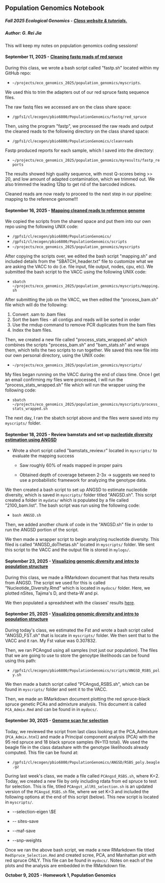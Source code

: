 ## Population Genomics Notebook

##### **Fall 2025 Ecological Genomics - [Class website & tutorials.](https://pespenilab.github.io/Ecological-Genomics/)**

##### **Author: G. Rei Jia**

This will keep my notes on population genomics coding sessions!

#### September 11, 2025 - [Cleaning fastq reads of red spruce](https://pespenilab.github.io/Ecological-Genomics/Fall2025/tutorials/EcoGen2025_PopGenomics2_trimreads.html)

During this class, we wrote a bash script called "fastp.sh" located within my GitHub repo:

-   `~/projects/eco_genomics_2025/population_genomics/myscripts`.

We used this to trim the adapters out of our red spruce fastq sequence files.

The raw fastq files we accessed are on the class share space:

-   `/gpfs1/cl/ecogen/pbio6800/PopulationGenomics/fastq/red_spruce`

Then, using the program "fastp", we processed the raw reads and output the cleaned reads to the following directory on the class shared space:

-   `/gpfs1/cl/ecogen/pbio6800/PopulationGenomics/cleanreads`

Fastp produced reports for each sample, which I saved into the directory:

-   `~/projects/eco_genomics_2025/population_genomics/myresults/fastp_reports`

The results showed high quality sequence, with most Q-scores being \>\> 20, and low amount of adapted contamination, which we trimmed out. We also trimmed the leading 12bp to get rid of the barcoded indices.

Cleaned reads are now ready to proceed to the next step in our pipeline: mapping to the reference genome!!!

#### September 16, 2025 - [Mapping cleaned reads to reference genome](https://pespenilab.github.io/Ecological-Genomics/Fall2025/tutorials/EcoGen2025_PopGenomics3_mapping.html)

We copied the scripts from the shared space and put them into our own repo using the following UNIX code:

-   `/gpfs1/cl/ecogen/pbio6800/PopulationGenomics/`
-   `/gpfs1/cl/ecogen/pbio6800/PopulationGenomics/scripts`
-   `~/projects/eco_genomics_2025/population_genomics/myscripts`

After copying the scripts over, we edited the bash script "mapping.sh" and included details from the "SBATCH_header.txt" file to customize what we are asking the VACC to do (i.e. file input, file output, nodes, cpu, etc). We submitted the bash script to the VACC using the following UNIX code:

-   `sbatch ~/projects/eco_genomics_2025/population_genomics/myscripts/mapping.sh`

After submitting the job on the VACC, we then edited the "process_bam.sh" file which will do the following:

1.  Convert .sam to .bam files
2.  Sort the bam files - all contigs and reads will be sorted in order
3.  Use the rmdup command to remove PCR duplicates from the bam files
4.  Index the bam files.

Then, we created a new file called "process_stats_wrapped.sh" which combines the scripts "process_bam.sh" and "bam_stats.sh" and wraps them, which tells the two scripts to run together. We saved this new file into our own personal directory, using the UNIX code:

-   `~/projects/eco_genomics_2025/population_genomics/myscripts/`

My files began running on the VACC during the end of class time. Once I get an email confirming my files were processed, I will run the "process_stats_wrapped.sh" file which will run the wrapper using the following code:

-   `sbatch ~/projects/eco_genomics_2025/population_genomics/myscripts/process_stats_wrapped.sh`

The next day, I ran the sbatch script above and the files were saved into my `myscripts/` folder.

#### September 18, 2025 - Review bamstats and set up [nucleotide diversity estimation using ANGSD](https://pespenilab.github.io/Ecological-Genomics/Fall2025/tutorials/EcoGen2025_PopGenomics4_Diversity.html)

-   Wrote a short script called "bamstats_review.r" located in `myscripts/` to evaluate the mapping success

    -   Saw roughly 60% of reads mapped in proper pairs

    -   Obtained depth of coverage between 2-3x -\> suggests we need to use a probabilistic framework for analyzing the genotype data.

We then created a bash script to set up ANGSD to estimate nucleotide diversity, which is saved in `myscripts/` folder titled "ANGSD.sh". This script created a folder in `mydata/` which is populated by a file called "2100_bam.list". The bash script was run using the following code:

-   `bash ANGSD.sh`

Then, we added another chunk of code in the "ANGSD.sh" file in order to run the ANGSD portion of the script.

We then made a wrapper script to begin analyzing nucleotide diversity. This filed is called "ANGSD_doThetas.sh" located in `myscripts/` folder. We sent this script to the VACC and the output file is stored in `mylogs/`.

#### September 23, 2025 - [Visualizing genomic diversity and intro to population structure](https://pespenilab.github.io/Ecological-Genomics/Fall2025/tutorials/EcoGen2025_PopGenomics5_PopStructure.html)

During this class, we made a RMarkdown document that has theta results from ANGSD. The script we used for this is called "Nucleotide_Diversity.Rmd" which is located in `mydocs/` folder. Here, we plotted nSites, Tajima's D, and theta-W and pi.

We then populated a spreadsheet with the classes' results [here](https://docs.google.com/spreadsheets/d/1SLwhW3OgQiX2z1rxH-ske236NYxjDXCvUu0l8XFeS_w/edit?gid=0#gid=0).

#### September 25, 2025 - [Visualizing genomic diversity and intro to population structure](https://pespenilab.github.io/Ecological-Genomics/Fall2025/tutorials/EcoGen2025_PopGenomics5_PopStructure.html)

During today's class, we estimated the Fst and wrote a bash script called "ANGSD_FST.sh" that is locate in `myscripts/` folder. We then sent that to the VACC and it ran. My Fst value was 0.307832.

Then, we ran PCAngsd using all samples (not just our population). The files that we are going to use to store the genoytpe likelihoods can be found using this path:

-   `/gpfs1/cl/ecogen/pbio6800/PopulationGenomics/scripts/ANGSD_RSBS_poly.sh`

We then made a batch script called "PCAngsd_RSBS.sh", which can be found in `myscripts/` folder and sent it to the VACC.

Then, we made an RMarkdown document plotting the red spruce-black spruce genetic PCAs and admixture analysis. This document is called `PCA_Admix.Rmd` and can be found in in `mydocs/`.

#### September 30, 2025 - [Genome scan for selection](https://pespenilab.github.io/Ecological-Genomics/Fall2025/tutorials/EcoGen2025_PopGenomics6_Selection.html)

Today, we reviewed the script from last class looking at the PCA_Admixture (`PCA_Admix.html`) and made a Principal component analysis (PCA) with the 95 red spruce and 18 black spruce samples (N=113 total). We used the beagle file in the class datashare with the genotype likelihoods already computed. This file can be found at:

-   `/gpfs1/cl/ecogen/pbio6800/PopulationGenomics/ANGSD/RSBS_poly.beagle.gz`

During last week's class, we made a file called `PCAngsd_RSBS.sh`, where K=2. Today, we created a new file by only including rdata from ed spruce to test for selection. This is file, titled `PCAngst_allRS_selection.sh` is an updated version of the `PCAngsd_RSBS.sh` file, where we set K=3 and included the following options at the end of this script (below). This new script is located in `myscripts/`.

-   --selection-eigen \\\$E

-   -- sites-save

-   --maf-save

-   --snp-weights

Once we ran the above bash script, we made a new RMarkdown file titled `RedSpruce_Selection.Rmd` and created scree, PCA, and Manhattan plot with red spruce ONLY. This file can be found in `mydocs/`. Notes on each of the plots and the analysis are embedded in the RMarkdown file.

**October 9, 2025 - Homework 1, Population Genomics**

